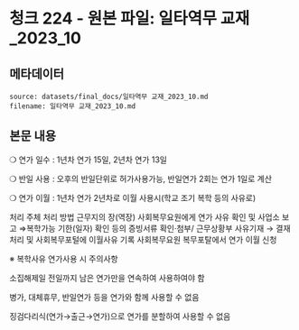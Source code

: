 # 청크 224 - 원본 파일: 일타역무 교재_2023_10

## 메타데이터

```
source: datasets/final_docs/일타역무 교재_2023_10.md
filename: 일타역무 교재_2023_10.md
```

## 본문 내용

❍ 연가 일수 : 1년차 연가 15일, 2년차 연가 13일

❍ 반일 사용 : 오후의 반일단위로 허가사용가능, 반일연가 2회는 연가 1일로 계산

❍ 연가 이월 : 1년차 연가 2년차로 이월 사용시(학교 조기 복학 등의 사유로)

처리 주체 처리 방법 근무지의 장(역장) 사회복무요원에게 연가 사유 확인 및 사업소 보고  ⇒복학가능 기한(일자) 확인 등의 증빙서류 확인·첨부/ 근무상황부 사유기재 → 결재처리 및 사회복무포털에 이월사유 기록 사회복무요원 복무포탈에서 연가 이월 신청

※ 복학사유 연가사용 시 주의사항

소집해제일 전일까지 남은 연가만을 연속하여 사용하여야 함

병가, 대체휴무, 반일연가 등을 연가와 함께 사용할 수 없음

징검다리식(연가→출근→연가)으로 연가를 분할하여 사용할 수 없음
